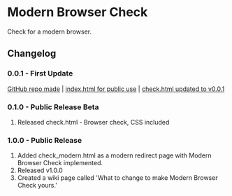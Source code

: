 # Modern Browser Check
Check for a modern browser.

## Changelog
### 0.0.1 - First Update
[GitHub repo made](https://www.github.com/googloss/Modern-Browser-Check) | 
[index.html for public use](https://4ptv4b.csb.app/modern_browser_check/index.html) |
[check.html updated to v0.0.1](https://4ptv4b.csb.app/modern_browser_check/index.html)
### 0.1.0 - Public Release Beta
1. Released check.html - Browser check, CSS included

### 1.0.0 - Public Release
1. Added check_modern.html as a modern redirect page with Modern Browser Check implemented.
2. Released v1.0.0
3. Created a wiki page called 'What to change to make Modern Browser Check yours.'
